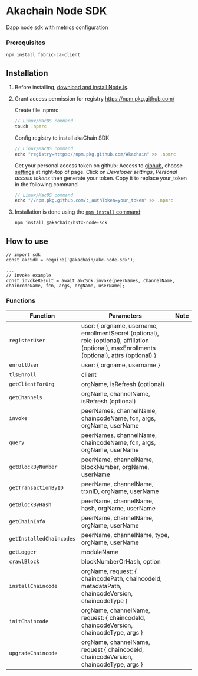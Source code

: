 # Akachain Node SDK
Dapp node sdk with metrics configuration

### Prerequisites

```
npm install fabric-ca-client
```

## Installation

1. Before installing, [download and install Node.js](https://nodejs.org/en/download/).

2. Grant access permission for registry https://npm.pkg.github.com/

    Create file .npmrc
    ```js
    // Linux/MacOS command
    touch .npmrc
    ```
    Config registry to install akaChain SDK
    ```js
    // Linux/MacOS command
    echo "registry=https://npm.pkg.github.com/Akachain" >> .npmrc
    ```
    Get your personal access token on github:
    Access to [gibhub](https://github.com), choose [settings](https://github.com/settings/profile) at right-top of page. Click on _Developer settings_, _Personal access tokens_ then generate your token. Copy it to replace your_token in the following command
    ```js
    // Linux/MacOS command
    echo "//npm.pkg.github.com/:_authToken=your_token" >> .npmrc
    ```

3. Installation is done using the
[`npm install` command](https://docs.npmjs.com/getting-started/installing-npm-packages-locally):

    ```bash
    npm install @akachain/hstx-node-sdk
    ```


## How to use

```
// import sdk
const akcSdk = require('@akachain/akc-node-sdk');

...
// invoke example
const invokeResult = await akcSdk.invoke(peerNames, channelName, chaincodeName, fcn, args, orgName, userName);

```

### Functions
| Function | Parameters | Note |
| --- | --- | --- |
| `registerUser` | user: { orgname, username, enrollmentSecret (optional), role (optional), affiliation (optional), maxEnrollments (optional), attrs (optional) } | |
| `enrollUser` | user: { orgname, username } | |
| `tlsEnroll` | client | |
| `getClientForOrg` | orgName, isRefresh (optional)| |
| `getChannels` | orgName, channelName, isRefresh (optional)| |
| `invoke` | peerNames, channelName, chaincodeName, fcn, args, orgName, userName | |
| `query` | peerNames, channelName, chaincodeName, fcn, args, orgName, userName | |
| `getBlockByNumber` | peerName, channelName, blockNumber, orgName, userName | |
| `getTransactionByID` | peerName, channelName, trxnID, orgName, userName | |
| `getBlockByHash` | peerName, channelName, hash, orgName, userName | |
| `getChainInfo` | peerName, channelName, orgName, userName | |
| `getInstalledChaincodes` | peerName, channelName, type, orgName, userName | |
| `getLogger` | moduleName | |
| `crawlBlock` | blockNumberOrHash, option | |
| `installChaincode` | orgName, request: { chaincodePath, chaincodeId, metadataPath, chaincodeVersion, chaincodeType } | |
| `initChaincode` | orgName, channelName, request: { chaincodeId, chaincodeVersion, chaincodeType, args } | |
| `upgradeChaincode` | orgName, channelName, request { chaincodeId, chaincodeVersion, chaincodeType, args } | |
